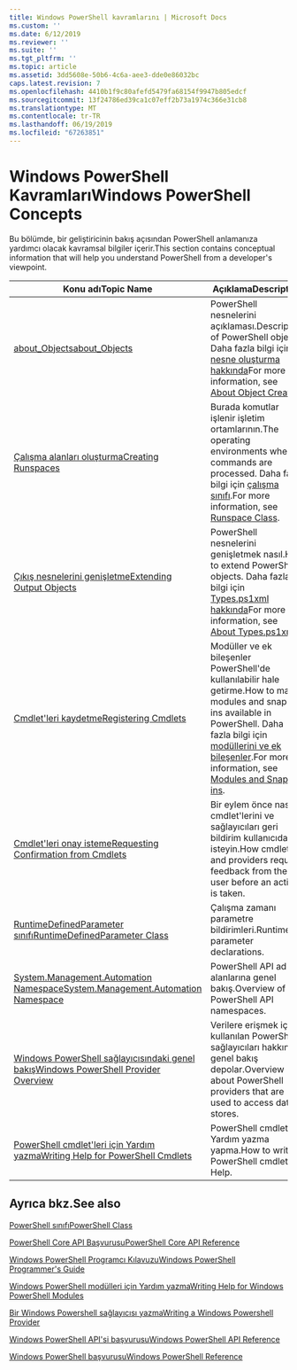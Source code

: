 ```yaml
---
title: Windows PowerShell kavramlarını | Microsoft Docs
ms.custom: ''
ms.date: 6/12/2019
ms.reviewer: ''
ms.suite: ''
ms.tgt_pltfrm: ''
ms.topic: article
ms.assetid: 3dd5608e-50b6-4c6a-aee3-dde0e86032bc
caps.latest.revision: 7
ms.openlocfilehash: 4410b1f9c80afefd5479fa68154f9947b805edcf
ms.sourcegitcommit: 13f24786ed39ca1c07eff2b73a1974c366e31cb8
ms.translationtype: MT
ms.contentlocale: tr-TR
ms.lasthandoff: 06/19/2019
ms.locfileid: "67263851"
---
```

# <a name="windows-powershell-concepts"></a><span data-ttu-id="cfcbb-102">Windows PowerShell Kavramları</span><span class="sxs-lookup"><span data-stu-id="cfcbb-102">Windows PowerShell Concepts</span></span>

<span data-ttu-id="cfcbb-103">Bu bölümde, bir geliştiricinin bakış açısından PowerShell anlamanıza yardımcı olacak kavramsal bilgiler içerir.</span><span class="sxs-lookup"><span data-stu-id="cfcbb-103">This section contains conceptual information that will help you understand PowerShell from a developer's viewpoint.</span></span>

|<span data-ttu-id="cfcbb-104">Konu adı</span><span class="sxs-lookup"><span data-stu-id="cfcbb-104">Topic Name</span></span>|<span data-ttu-id="cfcbb-105">Açıklama</span><span class="sxs-lookup"><span data-stu-id="cfcbb-105">Description</span></span>|
|----------------|-----------------|
|[<span data-ttu-id="cfcbb-106">about_Objects</span><span class="sxs-lookup"><span data-stu-id="cfcbb-106">about_Objects</span></span>](/powershell/module/microsoft.powershell.core/about/about_objects)|<span data-ttu-id="cfcbb-107">PowerShell nesnelerini açıklaması.</span><span class="sxs-lookup"><span data-stu-id="cfcbb-107">Description of PowerShell objects.</span></span> <span data-ttu-id="cfcbb-108">Daha fazla bilgi için [nesne oluşturma hakkında](/powershell/module/microsoft.powershell.core/about/about_object_creation)</span><span class="sxs-lookup"><span data-stu-id="cfcbb-108">For more information, see [About Object Creation](/powershell/module/microsoft.powershell.core/about/about_object_creation)</span></span>|
|[<span data-ttu-id="cfcbb-109">Çalışma alanları oluşturma</span><span class="sxs-lookup"><span data-stu-id="cfcbb-109">Creating Runspaces</span></span>](../hosting/creating-runspaces.md)|<span data-ttu-id="cfcbb-110">Burada komutlar işlenir işletim ortamlarının.</span><span class="sxs-lookup"><span data-stu-id="cfcbb-110">The operating environments where commands are processed.</span></span> <span data-ttu-id="cfcbb-111">Daha fazla bilgi için [çalışma sınıfı](/dotnet/api/system.management.automation.runspaces.runspace).</span><span class="sxs-lookup"><span data-stu-id="cfcbb-111">For more information, see [Runspace Class](/dotnet/api/system.management.automation.runspaces.runspace).</span></span>|
|[<span data-ttu-id="cfcbb-112">Çıkış nesnelerini genişletme</span><span class="sxs-lookup"><span data-stu-id="cfcbb-112">Extending Output Objects</span></span>](../cmdlet/extending-output-objects.md)|<span data-ttu-id="cfcbb-113">PowerShell nesnelerini genişletmek nasıl.</span><span class="sxs-lookup"><span data-stu-id="cfcbb-113">How to extend PowerShell objects.</span></span> <span data-ttu-id="cfcbb-114">Daha fazla bilgi için [Types.ps1xml hakkında](/powershell/module/microsoft.powershell.core/about/about_types.ps1xml)</span><span class="sxs-lookup"><span data-stu-id="cfcbb-114">For more information, see [About Types.ps1xml](/powershell/module/microsoft.powershell.core/about/about_types.ps1xml)</span></span>|
|[<span data-ttu-id="cfcbb-115">Cmdlet'leri kaydetme</span><span class="sxs-lookup"><span data-stu-id="cfcbb-115">Registering Cmdlets</span></span>](../cmdlet/registering-cmdlets.md)|<span data-ttu-id="cfcbb-116">Modüller ve ek bileşenler PowerShell'de kullanılabilir hale getirme.</span><span class="sxs-lookup"><span data-stu-id="cfcbb-116">How to make modules and snap-ins available in PowerShell.</span></span> <span data-ttu-id="cfcbb-117">Daha fazla bilgi için [modüllerini ve ek bileşenler](../cmdlet/modules-and-snap-ins.md).</span><span class="sxs-lookup"><span data-stu-id="cfcbb-117">For more information, see [Modules and Snap-ins](../cmdlet/modules-and-snap-ins.md).</span></span>|
|[<span data-ttu-id="cfcbb-118">Cmdlet'leri onay isteme</span><span class="sxs-lookup"><span data-stu-id="cfcbb-118">Requesting Confirmation from Cmdlets</span></span>](../cmdlet/requesting-confirmation-from-cmdlets.md)|<span data-ttu-id="cfcbb-119">Bir eylem önce nasıl cmdlet'lerini ve sağlayıcıları geri bildirim kullanıcıdan isteyin.</span><span class="sxs-lookup"><span data-stu-id="cfcbb-119">How cmdlets and providers request feedback from the user before an action is taken.</span></span>|
|[<span data-ttu-id="cfcbb-120">RuntimeDefinedParameter sınıfı</span><span class="sxs-lookup"><span data-stu-id="cfcbb-120">RuntimeDefinedParameter Class</span></span>](/dotnet/api/system.management.automation.runtimedefinedparameter)|<span data-ttu-id="cfcbb-121">Çalışma zamanı parametre bildirimleri.</span><span class="sxs-lookup"><span data-stu-id="cfcbb-121">Runtime parameter declarations.</span></span>|
|[<span data-ttu-id="cfcbb-122">System.Management.Automation Namespace</span><span class="sxs-lookup"><span data-stu-id="cfcbb-122">System.Management.Automation Namespace</span></span>](/dotnet/api/System.Management.Automation)|<span data-ttu-id="cfcbb-123">PowerShell API ad alanlarına genel bakış.</span><span class="sxs-lookup"><span data-stu-id="cfcbb-123">Overview of PowerShell API namespaces.</span></span>|
|[<span data-ttu-id="cfcbb-124">Windows PowerShell sağlayıcısındaki genel bakış</span><span class="sxs-lookup"><span data-stu-id="cfcbb-124">Windows PowerShell Provider Overview</span></span>](../provider/windows-powershell-provider-overview.md)|<span data-ttu-id="cfcbb-125">Verilere erişmek için kullanılan PowerShell sağlayıcıları hakkında genel bakış depolar.</span><span class="sxs-lookup"><span data-stu-id="cfcbb-125">Overview about PowerShell providers that are used to access data stores.</span></span>|
|[<span data-ttu-id="cfcbb-126">PowerShell cmdlet'leri için Yardım yazma</span><span class="sxs-lookup"><span data-stu-id="cfcbb-126">Writing Help for PowerShell Cmdlets</span></span>](../help/writing-help-for-windows-powershell-cmdlets.md)|<span data-ttu-id="cfcbb-127">PowerShell cmdlet Yardım yazma yapma.</span><span class="sxs-lookup"><span data-stu-id="cfcbb-127">How to write PowerShell cmdlet Help.</span></span>|

## <a name="see-also"></a><span data-ttu-id="cfcbb-128">Ayrıca bkz.</span><span class="sxs-lookup"><span data-stu-id="cfcbb-128">See also</span></span>

[<span data-ttu-id="cfcbb-129">PowerShell sınıfı</span><span class="sxs-lookup"><span data-stu-id="cfcbb-129">PowerShell Class</span></span>](/dotnet/api/system.management.automation.powershell)

[<span data-ttu-id="cfcbb-130">PowerShell Core API Başvurusu</span><span class="sxs-lookup"><span data-stu-id="cfcbb-130">PowerShell Core API Reference</span></span>](/dotnet/api/?view=pscore-6.2.0)

[<span data-ttu-id="cfcbb-131">Windows PowerShell Programcı Kılavuzu</span><span class="sxs-lookup"><span data-stu-id="cfcbb-131">Windows PowerShell Programmer's Guide</span></span>](windows-powershell-programmer-s-guide.md)

[<span data-ttu-id="cfcbb-132">Windows PowerShell modülleri için Yardım yazma</span><span class="sxs-lookup"><span data-stu-id="cfcbb-132">Writing Help for Windows PowerShell Modules</span></span>](../module/writing-help-for-windows-powershell-modules.md)

[<span data-ttu-id="cfcbb-133">Bir Windows Powershell sağlayıcısı yazma</span><span class="sxs-lookup"><span data-stu-id="cfcbb-133">Writing a Windows Powershell Provider</span></span>](../provider/writing-a-windows-powershell-provider.md)

[<span data-ttu-id="cfcbb-134">Windows PowerShell API'si başvurusu</span><span class="sxs-lookup"><span data-stu-id="cfcbb-134">Windows PowerShell API Reference</span></span>](/dotnet/api/?view=powershellsdk-1.1.0)

[<span data-ttu-id="cfcbb-135">Windows PowerShell başvurusu</span><span class="sxs-lookup"><span data-stu-id="cfcbb-135">Windows PowerShell Reference</span></span>](../windows-powershell-reference.md)